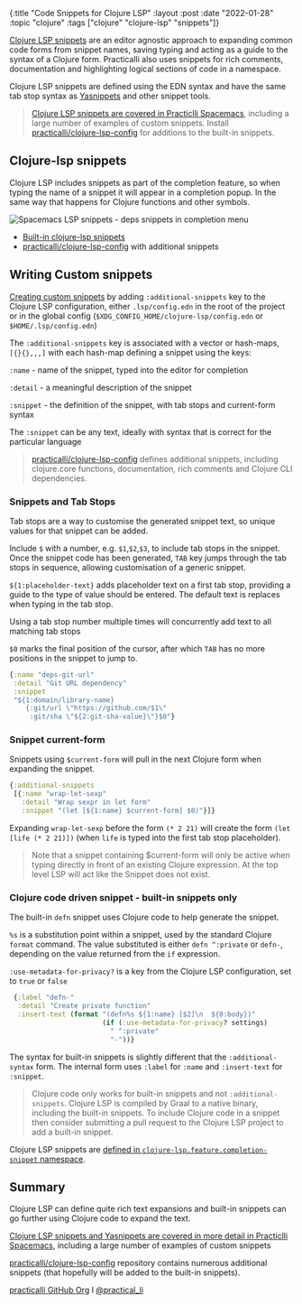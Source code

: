 {:title "Code Snippets for Clojure LSP"
:layout :post
:date "2022-01-28"
:topic "clojure"
:tags  ["clojure" "clojure-lsp" "snippets"]}

[Clojure LSP snippets](https://clojure-lsp.io/features/#snippets) are an editor agnostic approach to expanding common code forms from snippet names, saving typing and acting as a guide to the syntax of a Clojure form.  Practicalli also uses snippets for rich comments, documentation and highlighting logical sections of code in a namespace.

Clojure LSP snippets are defined using the EDN syntax and have the same tab stop syntax as [Yasnippets](/posts/yasnippets-for-faster-clojure-development/) and other snippet tools.

> [Clojure LSP snippets are covered in Practiclli Spacemacs](https://practical.li/spacemacs/snippets/clojure-lsp/), including a large number of examples of custom snippets.  Install [practicalli/clojure-lsp-config](https://github.com/practicalli/clojure-lsp-config) for additions to the built-in snippets.

<!-- more -->

## Clojure-lsp snippets

Clojure LSP includes snippets as part of the completion feature, so when typing the name of a snippet it will appear in a completion popup.  In the same way that happens for Clojure functions and other symbols.

![Spacemacs LSP snippets - deps snippets in completion menu](https://raw.githubusercontent.com/practicalli/graphic-design/live/spacemacs/screenshots/spacemcs-snippets-completion-menu-deps-snippets.png)

* [Built-in clojure-lsp snippets](https://clojure-lsp.io/features/#snippets)
* [practicalli/clojure-lsp-config](https://github.com/practicalli/clojure-lsp-config) with additional snippets


## Writing Custom snippets

[Creating custom snippets](https://clojure-lsp.io/settings/#snippets) by adding `:additional-snippets` key to the Clojure LSP configuration, either `.lsp/config.edn` in the root of the project or in the global config (`$XDG_CONFIG_HOME/clojure-lsp/config.edn` or `$HOME/.lsp/config.edn`)

The `:additional-snippets` key is associated with a vector or hash-maps, `[{}{},,,]` with each hash-map defining a snippet using the keys:

`:name` - name of the snippet, typed into the editor for completion

`:detail` - a meaningful description of the snippet

`:snippet` - the definition of the snippet, with tab stops and current-form syntax

The `:snippet` can be any text, ideally with syntax that is correct for the particular language

> [practicalli/clojure-lsp-config](https://github.com/practicalli/clojure-lsp-config) defines additional snippets, including clojure.core functions, documentation, rich comments and Clojure CLI dependencies.


### Snippets and Tab Stops

Tab stops are a way to customise the generated snippet text, so unique values for that snippet can be added.

Include `$` with a number, e.g. `$1`,`$2`,`$3`,  to include tab stops in the snippet.  Once the snippet code has been generated, `TAB` key jumps through the tab stops in sequence, allowing customisation of a generic snippet.

`${1:placeholder-text}` adds placeholder text on a first tab stop, providing a guide to the type of value should be entered.  The default text is replaces when typing in the tab stop.

Using a tab stop number multiple times will concurrently add text to all matching tab stops

`$0` marks the final position of the cursor, after which `TAB` has no more positions in the snippet to jump to.

```clojure
{:name "deps-git-url"
 :detail "Git URL dependency"
 :snippet
 "${1:domain/library-name}
    {:git/url \"https://github.com/$1\"
     :git/sha \"${2:git-sha-value}\"}$0"}
```


### Snippet current-form

Snippets using `$current-form` will pull in the next Clojure form when expanding the snippet.

```clojure
{:additional-snippets
 [{:name "wrap-let-sexp"
   :detail "Wrap sexpr in let form"
   :snippet "(let [${1:name} $current-form] $0)"}]}
```

Expanding `wrap-let-sexp` before the form `(* 2 21)` will create the form `(let [life (* 2 21)])` (when `life` is typed into the first tab stop placeholder).

> Note that a snippet containing $current-form will only be active when typing directly in front of an existing Clojure expression. At the top level LSP will act like the Snippet does not exist.


### Clojure code driven snippet - built-in snippets only

The built-in `defn` snippet uses Clojure code to help generate the snippet.

`%s` is a substitution point within a snippet, used by the standard Clojure `format` command. The value substituted is either `defn ^:private` or `defn-`, depending on the value returned from the `if` expression.

`:use-metadata-for-privacy?` is a key from the Clojure LSP configuration, set to `true` or `false`

```clojure
 {:label "defn-"
  :detail "Create private function"
  :insert-text (format "(defn%s ${1:name} [$2]\n  ${0:body})"
                       (if (:use-metadata-for-privacy? settings)
                         " ^:private"
                         "-"))}
```

The syntax for built-in snippets is slightly different that the `:additional-syntax` form.  The internal form uses `:label` for `:name` and `:insert-text` for `:snippet`.

> Clojure code only works for built-in snippets and not `:additional-snippets`. Clojure LSP is compiled by Graal to a native binary, including the built-in snippets.  To include Clojure code in a snippet then consider submitting a pull request to the Clojure LSP project to add a built-in snippet.


Clojure LSP snippets are [defined in `clojure-lsp.feature.completion-snippet` namespace](https://github.com/clojure-lsp/clojure-lsp/blob/master/lib/src/clojure_lsp/feature/completion_snippet.clj).


## Summary

Clojure LSP can define quite rich text expansions and built-in snippets can go further using Clojure code to expand the text.

[Clojure LSP snippets and Yasnippets are covered in more detail in Practiclli Spacemacs](https://practical.li/spacemacs/snippets/clojure-lsp/), including a large number of examples of custom snippets

[practicalli/clojure-lsp-config](https://github.com/practicalli/clojure-lsp-config) repository contains numerous additional snippets (that hopefully will be added to the built-in snippets).

[practicalli GitHub Org](https://github.com/practicalli) I [@practical_li](https://twitter.com/practcial_li)
